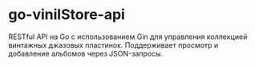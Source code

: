 # go-vinilStore-api
RESTful API на Go с использованием Gin для управления коллекцией винтажных джазовых пластинок. Поддерживает просмотр и добавление альбомов через JSON-запросы.
